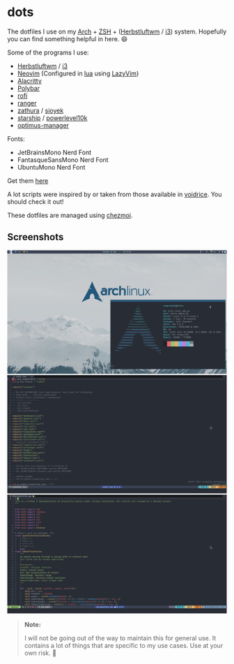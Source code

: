 # dots

The dotfiles I use on my [Arch](https://archlinux.org) +
[ZSH](https://wiki.archlinux.org/title/Zsh) +
([Herbstluftwm](https://herbstluftwm.org/) / [i3](https://i3wm.org/)) system.
Hopefully you can find something helpful in here. :smile:

Some of the programs I use:

- [Herbstluftwm](https://herbstluftwm.org/) / [i3](https://i3wm.org/)
- [Neovim](https://neovim.io/) (Configured in [lua](https://github.com/nanotee/nvim-lua-guide) using [LazyVim](https://github.com/LazyVim/LazyVim))
- [Alacritty](https://alacritty.org/)
- [Polybar](https://polybar.github.io/)
- [rofi](https://github.com/davatorium/rofi)
- [ranger](https://github.com/ranger/ranger)
- [zathura](https://pwmt.org/projects/zathura/) / [sioyek](https://github.com/ahrm/sioyek)
- [starship](https://starship.rs) / [powerlevel10k](https://github.com/romkatv/powerlevel10k)
- [optimus-manager](https://github.com/Askannz/optimus-manager)

Fonts:

- JetBrainsMono Nerd Font
- FantasqueSansMono Nerd Font
- UbuntuMono Nerd Font

Get them [here](https://www.nerdfonts.com/font-downloads)

A lot scripts were inspired by or taken from those available in
[voidrice](https://github.com/LukeSmithxyz/voidrice). You should check it out!

These dotfiles are managed using [chezmoi](https://www.chezmoi.io/).

## Screenshots

![i3](./assets/i3.png)
![nvim1](./assets/nvim1.png)
![nvim2](./assets/nvim2.png)

> **Note:**
>
> I will not be going out of the way to maintain this for general use. It
> contains a lot of things that are specific to my use cases. Use at your own
> risk. :grimacing:
